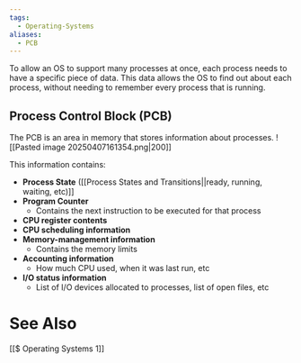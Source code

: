 ```yaml
---
tags:
  - Operating-Systems
aliases:
  - PCB
---
```

To allow an OS to support many processes at once, each process needs to have a specific piece of data. This data allows the OS to find out about each process, without needing to remember every process that is running.

## Process Control Block (PCB)
The PCB is an area in memory that stores information about processes.
![[Pasted image 20250407161354.png|200]]

This information contains:
- **Process State** ([[Process States and Transitions||ready, running, waiting, etc)]]
- **Program Counter**
	- Contains the next instruction to be executed for that process
- **CPU register contents**
- **CPU scheduling information**
- **Memory-management information**
	- Contains the memory limits
- **Accounting information**
	- How much CPU used, when it was last run, etc
- **I/O status information**
	- List of I/O devices allocated to processes, list of open files, etc


# See Also
[[$ Operating Systems 1]]
